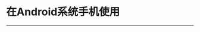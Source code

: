 # 在Android系统手机使用

---

<DocCard :cards="[
  {
    title: '有线翻译耳机使用说明',
    description: '',
    avatar: '/img/安卓_手机.png',
    path: '/readme/android-c1'
  },
  {
    title: '蓝牙翻译耳机使用说明',
    description: '',
    avatar: '/img/安卓_手机.png',
    path: '/readme/android-w1'
  },
  {
    title: '无线翻译领夹麦使用说明',
    description: '',
    avatar: '/img/安卓_手机.png',
    path: '/readme/android-m1'
  },
    {
    title: 'AI精灵使用说明',
    description: '',
    avatar: '/img/安卓_手机.png',
    path: '/readme/android-d1'
  }
]" />
